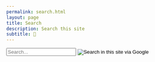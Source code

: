 ```yaml
---
permalink: search.html
layout: page
title: Search
description: Search this site
subtitle: 🔎
---
```


<div class="search">
   <form method="get" action="https://www.google.com/search">
      <input name="sitesearch" value="cesarsotovalero.github.io" type="hidden"/>
             <input type="text" id="search-query" class="field field-text"
               onfocus="$('.google').css('visibility', 'visible');" name="q" placeholder="Search..." autocomplete="off"/>
             <input type="image" src="//www.yegor256.com/images/google-search-icon.svg" class="google"
               title="Search in this site via Google" alt="Search in this site via Google"/>
           </form>
</div>  